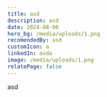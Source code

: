 ```yaml
---
title: asd
description: asd
date: 2024-08-06
hero_bg: /media/uploads/1.png
recomendedBy: asd
customIcon: a
linkedIn: asda
image: /media/uploads/1.png
relatePage: false
---
```


asd

